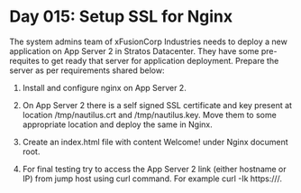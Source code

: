 # Day 015: Setup SSL for Nginx
The system admins team of xFusionCorp Industries needs to deploy a new application on App Server 2 in Stratos Datacenter. They have some pre-requites to get ready that server for application deployment. Prepare the server as per requirements shared below:



1. Install and configure nginx on App Server 2.


2. On App Server 2 there is a self signed SSL certificate and key present at location /tmp/nautilus.crt and /tmp/nautilus.key. Move them to some appropriate location and deploy the same in Nginx.


3. Create an index.html file with content Welcome! under Nginx document root.


4. For final testing try to access the App Server 2 link (either hostname or IP) from jump host using curl command. For example curl -Ik https://<app-server-ip>/.